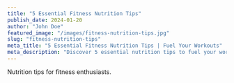```yaml
---
title: "5 Essential Fitness Nutrition Tips"
publish_date: 2024-01-20
author: "John Doe"
featured_image: "/images/fitness-nutrition-tips.jpg"
slug: "fitness-nutrition-tips"
meta_title: "5 Essential Fitness Nutrition Tips | Fuel Your Workouts"
meta_description: "Discover 5 essential nutrition tips to fuel your workouts, optimize recovery, and achieve your fitness goals faster."
---
```

Nutrition tips for fitness enthusiasts.
